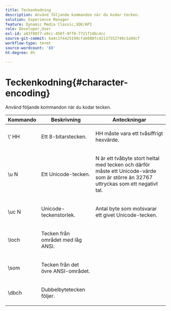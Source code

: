 ```yaml
---
title: Teckenkodning
description: Använd följande kommandon när du kodar tecken.
solution: Experience Manager
feature: Dynamic Media Classic,SDK/API
role: Developer,User
exl-id: a03f08f7-e9cc-458f-9ff0-7721f1dbc4cc
source-git-commit: 6a4c1f4425199cfa6088fc42137552748c1a9dcf
workflow-type: tm+mt
source-wordcount: '88'
ht-degree: 0%

---
```


# Teckenkodning{#character-encoding}

Använd följande kommandon när du kodar tecken.

<table id="table_EB0C1B674BEA4A37964FB4BF559E0005"> 
 <thead> 
  <tr> 
   <th class="entry"> Kommando </th> 
   <th class="entry"> Beskrivning </th> 
   <th class="entry"> Anteckningar </th> 
  </tr> 
 </thead>
 <tbody> 
  <tr> 
   <td> <span class="codeph">\'<span class="varname"> HH</span></span> </td> 
   <td> <p>Ett 8-bitarstecken. </p> </td> 
   <td> <p><span class="varname"> HH</span> måste vara ett tvåsiffrigt hexvärde. </p> </td> 
  </tr> 
  <tr> 
   <td> <span class="codeph">\u<span class="varname"> N</span></span> </td> 
   <td> <p>Ett Unicode-tecken. </p> </td> 
   <td> <p><span class="varname"> N</span> är ett tvåbyte stort heltal med tecken och därför måste ett Unicode-värde som är större än 32767 uttryckas som ett negativt tal. </p> </td> 
  </tr> 
  <tr> 
   <td> <span class="codeph">\uc<span class="varname"> N</span></span> </td> 
   <td> <p>Unicode-teckenstorlek. </p> </td> 
   <td> <p>Antal byte som motsvarar ett givet Unicode-tecken. </p> </td> 
  </tr> 
  <tr> 
   <td> <span class="codeph"> \loch </span> </td> 
   <td> <p>Tecken från området med låg ANSI. </p> </td> 
   <td> <p> </p> </td> 
  </tr> 
  <tr> 
   <td> <span class="codeph"> \som </span> </td> 
   <td> <p>Tecken från det övre ANSI-området. </p> </td> 
   <td> <p> </p> </td> 
  </tr> 
  <tr> 
   <td> <span class="codeph"> \dbch </span> </td> 
   <td> <p>Dubbelbytetecken följer. </p> </td> 
   <td> <p> </p> </td> 
  </tr> 
 </tbody> 
</table>
